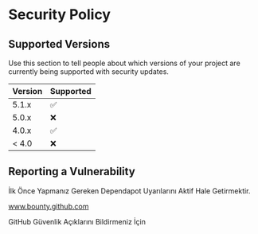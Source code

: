 # Security Policy

## Supported Versions

Use this section to tell people about which versions of your project are
currently being supported with security updates.

| Version | Supported          |
| ------- | ------------------ |
| 5.1.x   | :white_check_mark: |
| 5.0.x   | :x:                |
| 4.0.x   | :white_check_mark: |
| < 4.0   | :x:                |

## Reporting a Vulnerability

İlk Önce Yapmanız Gereken Dependapot Uyarılarını Aktif Hale Getirmektir.

www.bounty.github.com 

GitHub Güvenlik Açıklarını Bildirmeniz  İçin
